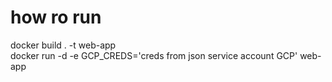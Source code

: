 # how ro run

docker build . -t web-app </br>
docker run -d -e GCP_CREDS='creds from json service account GCP' web-app


